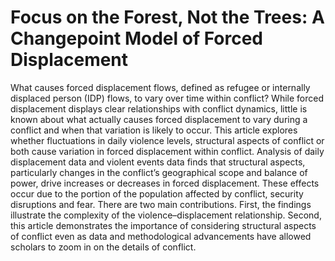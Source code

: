 # Focus on the Forest, Not the Trees: A Changepoint Model of Forced Displacement

What causes forced displacement flows, defined as refugee or internally displaced person (IDP) flows, to vary over time within conflict? While forced displacement displays clear relationships with conflict dynamics, little is known about what actually causes forced displacement to vary during a conflict and when that variation is likely to occur. This article explores whether fluctuations in daily violence levels, structural aspects of conflict or both cause variation in forced displacement within conflict. Analysis of daily displacement data and violent events data finds that structural aspects, particularly changes in the conflict’s geographical scope and balance of power, drive increases or decreases in forced displacement. These effects occur due to the portion of the population affected by conflict, security disruptions and fear. There are two main contributions. First, the findings illustrate the complexity of the violence–displacement relationship. Second, this article demonstrates the importance of considering structural aspects of conflict even as data and methodological advancements have allowed scholars to zoom in on the details of conflict.

